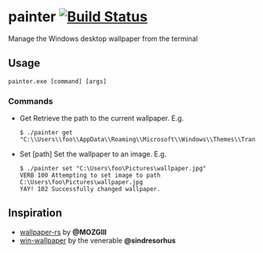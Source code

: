 # painter [![Build Status](https://travis-ci.org/lptstr/painter.svg?branch=master)](https://travis-ci.org/lptstr/painter)
Manage the Windows desktop wallpaper from the terminal

## Usage 
```
painter.exe [command] [args]
```
### Commands
- Get
  Retrieve the path to the current wallpaper. E.g.
  ```
  $ ./painter get
  "C:\\Users\\foo\\AppData\\Roaming\\Microsoft\\Windows\\Themes\\TranscodedWallpaper"
  ```
- Set \[path\]
  Set the wallpaper to an image. E.g.
  ```
  $ ./painter set "C:\Users\foo\Pictures\wallpaper.jpg"
  VERB 100 Attempting to set image to path C:\Users\foo\Pictures\wallpaper.jpg
  YAY! 102 Successfully changed wallpaper.
  ```
## Inspiration
- [wallpaper-rs](https://github.com/MOZGIII/wallpaper-rs) by **@MOZGIII**
- [win-wallpaper](https://github.com/sindresorhus/win-wallpaper) by the venerable **@sindresorhus**
